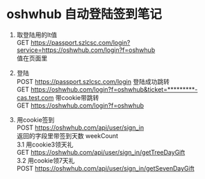 # oshwhub 自动登陆签到笔记

1. 取登陆用的lt值    
   GET https://passport.szlcsc.com/login?service=https://oshwhub.com/login?f=oshwhub  
    值在页面里
2. 登陆  
   POST https://passport.szlcsc.com/login
   登陆成功跳转   
   GET https://oshwhub.com/login?f=oshwhub&ticket=*********-cas.test.com
   带cookie带跳转   
   GET https://oshwhub.com/login?f=oshwhub
   
3. 用cookie签到  
   POST https://oshwhub.com/api/user/sign_in  
   返回的字段里带签到天数 weekCount  
3.1 用cookie3领天礼  
   GET https://oshwhub.com/api/user/sign_in/getTreeDayGift  
3.2  用cookie领7天礼   
   POST https://oshwhub.com/api/user/sign_in/getSevenDayGift
